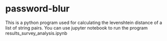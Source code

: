# password-blur

This is a python program used for calculating the levenshtein distance of a list of string pairs. You can use jupyter notebook to run the program results_survey_analysis.ipynb

